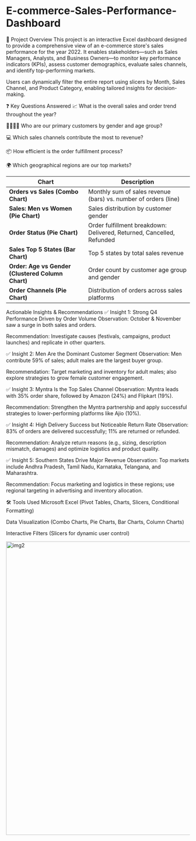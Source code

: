 # E-commerce-Sales-Performance-Dashboard
📁 Project Overview
This project is an interactive Excel dashboard designed to provide a comprehensive view of an e-commerce store's sales performance for the year 2022. It enables stakeholders—such as Sales Managers, Analysts, and Business Owners—to monitor key performance indicators (KPIs), assess customer demographics, evaluate sales channels, and identify top-performing markets.

Users can dynamically filter the entire report using slicers by Month, Sales Channel, and Product Category, enabling tailored insights for decision-making.

❓ Key Questions Answered
📈 What is the overall sales and order trend throughout the year?

🧍‍♂️🧍‍♀️ Who are our primary customers by gender and age group?

💻 Which sales channels contribute the most to revenue?

📦 How efficient is the order fulfillment process?

🌍 Which geographical regions are our top markets?

| Chart                                             | Description                                                           |
| ------------------------------------------------- | --------------------------------------------------------------------- |
| **Orders vs Sales (Combo Chart)**                 | Monthly sum of sales revenue (bars) vs. number of orders (line)       |
| **Sales: Men vs Women (Pie Chart)**               | Sales distribution by customer gender                                 |
| **Order Status (Pie Chart)**                      | Order fulfillment breakdown: Delivered, Returned, Cancelled, Refunded |
| **Sales Top 5 States (Bar Chart)**                | Top 5 states by total sales revenue                                   |
| **Order: Age vs Gender (Clustered Column Chart)** | Order count by customer age group and gender                          |
| **Order Channels (Pie Chart)**                    | Distribution of orders across sales platforms                         |


Actionable Insights & Recommendations
✅ Insight 1: Strong Q4 Performance Driven by Order Volume
Observation: October & November saw a surge in both sales and orders.

Recommendation: Investigate causes (festivals, campaigns, product launches) and replicate in other quarters.

✅ Insight 2: Men Are the Dominant Customer Segment
Observation: Men contribute 59% of sales; adult males are the largest buyer group.

Recommendation: Target marketing and inventory for adult males; also explore strategies to grow female customer engagement.

✅ Insight 3: Myntra Is the Top Sales Channel
Observation: Myntra leads with 35% order share, followed by Amazon (24%) and Flipkart (19%).

Recommendation: Strengthen the Myntra partnership and apply successful strategies to lower-performing platforms like Ajio (10%).

✅ Insight 4: High Delivery Success but Noticeable Return Rate
Observation: 83% of orders are delivered successfully; 11% are returned or refunded.

Recommendation: Analyze return reasons (e.g., sizing, description mismatch, damages) and optimize logistics and product quality.

✅ Insight 5: Southern States Drive Major Revenue
Observation: Top markets include Andhra Pradesh, Tamil Nadu, Karnataka, Telangana, and Maharashtra.

Recommendation: Focus marketing and logistics in these regions; use regional targeting in advertising and inventory allocation.

🛠️ Tools Used
Microsoft Excel (Pivot Tables, Charts, Slicers, Conditional Formatting)

Data Visualization (Combo Charts, Pie Charts, Bar Charts, Column Charts)

Interactive Filters (Slicers for dynamic user control)


<img width="1865" height="803" alt="img2" src="https://github.com/user-attachments/assets/218c7853-d9f5-40b6-bc76-3c90bb1a87ea" />

